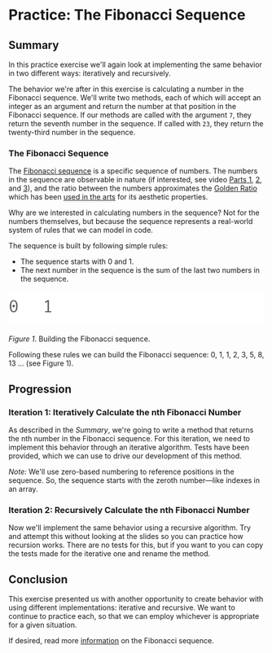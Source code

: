 # Practice: The Fibonacci Sequence

## Summary
In this practice exercise we'll again look at implementing the same behavior in two different ways:  iteratively and recursively.

The behavior we're after in this exercise is calculating a number in the Fibonacci sequence.  We'll write two methods, each of which will accept an integer as an argument and return the number at that position in the Fibonacci sequence.  If our methods are called with the argument `7`, they return the seventh number in the sequence.  If called with `23`, they return the twenty-third number in the sequence.


### The Fibonacci Sequence
The [Fibonacci sequence](http://en.wikipedia.org/wiki/Fibonacci_number) is a specific sequence of numbers.  The numbers in the sequence are observable in nature (if interested, see video [Parts 1](http://www.youtube.com/watch?v=ahXIMUkSXX0), [2](http://www.youtube.com/watch?v=lOIP_Z_-0Hs), and [3](http://www.youtube.com/watch?v=14-NdQwKz9w)), and the ratio between the numbers approximates the [Golden Ratio](https://en.wikipedia.org/wiki/Golden_ratio) which has been [used in the arts](https://en.wikipedia.org/wiki/List_of_works_designed_with_the_golden_ratio) for its aesthetic properties.

Why are we interested in calculating numbers in the sequence?  Not for the numbers themselves, but because the sequence represents a real-world system of rules that we can model in code.

The sequence is built by following simple rules:

- The sequence starts with 0 and 1.
- The next number in the sequence is the sum of the last two numbers in the sequence.

![building the Fibonacci sequence](readme-assets/build_fibonacci_sequence.gif)

*Figure 1*. Building the Fibonacci sequence.

Following these rules we can build the Fibonacci sequence:  0, 1, 1, 2, 3, 5, 8, 13 ... (see Figure 1).


## Progression
### Iteration 1: Iteratively Calculate the nth Fibonacci Number
As described in the *Summary*, we're going to write a method that returns the nth number in the Fibonacci sequence.  For this iteration, we need to implement this behavior through an iterative algorithm.  Tests have been provided, which we can use to drive our development of this method.

*Note:* We'll use zero-based numbering to reference positions in the sequence.  So, the sequence starts with the zeroth number—like indexes in an array.


### Iteration 2: Recursively Calculate the nth Fibonacci Number
Now we'll implement the same behavior using a recursive algorithm.  Try and attempt this without looking at the slides so you can practice how recursion works. There are no tests for this, but if you want to you can copy the tests made for the iterative one and rename the method.


## Conclusion
This exercise presented us with another opportunity to create behavior with using different implementations:  iterative and recursive.  We want to continue to practice each, so that we can employ whichever is appropriate for a given situation.

If desired, read more [information](readme-assets/fib_description.md) on the Fibonacci sequence.
